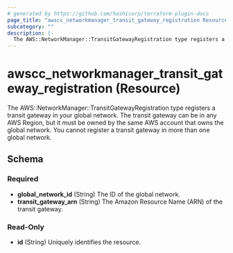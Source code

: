```yaml
---
# generated by https://github.com/hashicorp/terraform-plugin-docs
page_title: "awscc_networkmanager_transit_gateway_registration Resource - terraform-provider-awscc"
subcategory: ""
description: |-
  The AWS::NetworkManager::TransitGatewayRegistration type registers a transit gateway in your global network. The transit gateway can be in any AWS Region, but it must be owned by the same AWS account that owns the global network. You cannot register a transit gateway in more than one global network.
---
```


# awscc_networkmanager_transit_gateway_registration (Resource)

The AWS::NetworkManager::TransitGatewayRegistration type registers a transit gateway in your global network. The transit gateway can be in any AWS Region, but it must be owned by the same AWS account that owns the global network. You cannot register a transit gateway in more than one global network.



<!-- schema generated by tfplugindocs -->
## Schema

### Required

- **global_network_id** (String) The ID of the global network.
- **transit_gateway_arn** (String) The Amazon Resource Name (ARN) of the transit gateway.

### Read-Only

- **id** (String) Uniquely identifies the resource.


